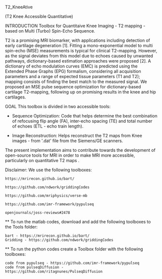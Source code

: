 T2_KneeAtive

(T2 Knee Accessible Quantitative)


INTRODUCTION
Toolbox for Quantitaive Knee Imaging - T2 mapping - based on Multi (Turbo) Spin-Echo Sequence.


T2 is a promising MRI biomarker, with applications including detection of early cartilage degeneration [1]. Fitting a mono-exponential model to multi spin-echo (MSE) measurements is typical for clinical T2-mapping. However, as the signal deviates from this model due to echoes caused by unwanted pathways, dictionary-based estimation approaches were proposed [2]. A dictionary of echo modulation curves (EMC) is predicted using the Extended Phase Graphs (EPG) formalism, considering all acquisition parameters and a range of expected tissue parameters (T1 and T2); mapping consists of finding the best match to the measured signal. We proposed an MSE pulse sequence optimization for dictionary-based cartilage T2-mapping, following up on promising results in the knee and hip cartilages. 


GOAL
This toolbox is divided in two accessible tools: 

 - Sequence Optimization:
Code that helps determine the best combination of refocusing flip angle (FA), inter-echo spacing (TE) and total number of echoes (ETL - echo train length).

 - Image Reconstruction:
Helps reconstruct the T2 maps from Knee images - from '.dat' file from the Siemens/GE scanners.


The present implementation aims to contribute towards the development of open-source tools for MRI in order to make MRI more accessible, particularly on quantitative T2 maps
. 

Disclaimer: 
We use the following toolboxes:

    https://mrirecon.github.io/bart/

    https://github.com/ndwork/griddingCodes

    https://github.com/mriphysics/verse-mb

    https://github.com/imr-framework/pypulseq

    openjournals/joss-reviews#2478


** To run the matlab codes, download and add the following toolboxes to the Tools folder:

    bart - https://mrirecon.github.io/bart/
    Gridding - https://github.com/ndwork/griddingCodes

** To run the python codes create a Toolbox folder with the following toolboxes:

    code from pypulseq - https://github.com/imr-framework/pypulseq
    code from pulseqDiffusion - https://github.com/ritagnunes/PulseqDiffusion
